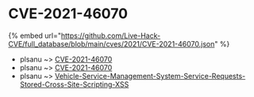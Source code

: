 # CVE-2021-46070
{% embed url="https://github.com/Live-Hack-CVE/full_database/blob/main/cves/2021/CVE-2021-46070.json" %}

* plsanu ~> [CVE-2021-46070](https://www.alice-snow.ru/2021/database/cve-2021-46070/cve-2021-46070-plsanu)
* plsanu ~> [CVE-2021-46070](https://www.alice-snow.ru/2021/database/cve-2021-46070/cve-2021-46070-plsanu)
* plsanu ~> [Vehicle-Service-Management-System-Service-Requests-Stored-Cross-Site-Scripting-XSS](https://www.alice-snow.ru/2021/database/cve-2021-46070/vehicle-service-management-system-service-requests-stored-cross-site-scripting-xss-plsanu)